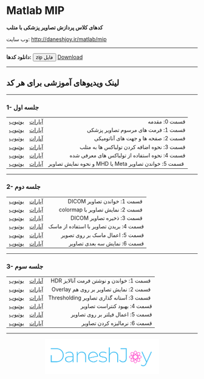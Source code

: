                                                                
# Matlab MIP
**کدهای کلاس پردازش تصاویر پزشکی با متلب**


وب سایت: http://daneshjoy.ir/matlab/mip

--------------------

**دانلود کدها:** <button name="button" onclick="https://github.com/DaneshJoy/matlabmip/zipball/master">zip فایل</button> <a class="github-button" href="https://github.com/DaneshJoy/matlabmip/archive/master.zip" data-icon="octicon-cloud-download" data-size="large" aria-label="Download DaneshJoy/MatlabMIP on GitHub">Download</a>

-------------------------------------

## لینک ویدیوهای آموزشی برای هر کد
-------------------------------------
  
### 1- جلسه اول

||||
| :----: | :----: | -----: |
| [یوتیوب](https://youtu.be/b927dRAXwNY) | [آپارات](http://aparat.com/v/I4S8d) | قسمت 0: مقدمه |
| [یوتیوب](https://youtu.be/JTSoTTFx1CE) | [آپارات](http://aparat.com/v/68AKo) | قسمت 1: فرمت های مرسوم تصاویر پزشکی |
| [یوتیوب](https://youtu.be/WHgDRzEVgMQ) | [آپارات](http://aparat.com/v/4HMFO) | قسمت 2: صفحه ها و جهت های آناتومیکی |
| [یوتیوب](https://youtu.be/plIgjus59gM) | [آپارات](http://aparat.com/v/p3V2t) | قسمت 3: نحوه اضافه کردن تولباکس ها به متلب |
| [یوتیوب](https://youtu.be/ZQbXGj571ng) | [آپارات](http://aparat.com/v/NvdKb) | قسمت 4: نحوه استفاده از تولباکس های معرفی شده |
| [یوتیوب](https://youtu.be/3-BFaQU2zjQ) | [آپارات](http://aparat.com/v/c03zb) | &#x202b; قسمت 5: خواندن تصاویر Meta یا MHD و نحوه نمایش تصاویر |

-------------------------------------

### 2- جلسه دوم

||||
| :----: | :----: | -----: |
| [یوتیوب](https://youtu.be/4iv-lLXwBXc) | [آپارات](http://aparat.com/v/auOYe) | &#x202b; قسمت 1: خواندن تصاویر DICOM |
| [یوتیوب](https://youtu.be/MXkqdvfbYDE) | [آپارات](http://aparat.com/v/0ogUO) | &#x202b; قسمت 2:  نمایش تصاویر با colormap |
| [یوتیوب](https://youtu.be/XIlDMjVjE7g) | [آپارات](http://aparat.com/v/hpAzq) | &#x202b; قسمت 3: ذخیره تصاویر DICOM |
| [یوتیوب](https://youtu.be/1VMKtzPR_JU) | [آپارات](http://aparat.com/v/PzB5k) | قسمت 4: بریدن تصاویر با استفاده از ماسک |
| [یوتیوب](https://youtu.be/5s175rTiXvs) | [آپارات](http://aparat.com/v/tQb63) | قسمت 5: اعمال ماسک بر روی تصویر |
| [یوتیوب](https://youtu.be/FOn0twfgYO4) | [آپارات](http://aparat.com/v/2LPuv) | قسمت 6: نمایش سه بعدی تصاویر |

-------------------------------------

### 3- جلسه سوم

||||
| :----: | :----: | -----: |
| [یوتیوب](https://youtu.be/V9IH3G7E-Ps) | [آپارات](http://aparat.com/v/0jNRf) | &#x202b; قسمت 1: خواندن و نوشتن فرمت آنالایز HDR |
| [یوتیوب](https://youtu.be/FEpj4mdzUJk) | [آپارات](http://aparat.com/v/It0eO) | &#x202b; قسمت 2: نمایش تصاویر بر روی هم Overlay |
| [یوتیوب](https://youtu.be/o-Aiy4eltKQ) | [آپارات](http://aparat.com/v/C1tBW) | &#x202b; قسمت 3: آستانه گذاری تصاویر Thresholding |
| [یوتیوب](https://youtu.be/khtKq8tNHsU) | [آپارات](http://aparat.com/v/eAkjS) | قسمت 4: بهبود کنتراست تصاویر |
| [یوتیوب](https://youtu.be/Xzv3n0mmck0) | [آپارات](http://aparat.com/v/pZzwB) | قسمت 5: اعمال فیلتر بر روی تصاویر |
| [یوتیوب](https://youtu.be/MeiAmX2YNp0) | [آپارات](http://aparat.com/v/z5fBV) | قسمت 6: نرمالیزه کردن تصاویر |

-------------------------------------

<p align="center">
  <a href="https://daneshjoy.ir">
    <img src="./res/DaneshJoy.png" width="300px" title="DaneshJoy" alt="DaneshJoy"> 
  </a>
</p>

